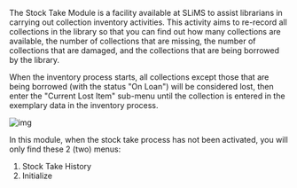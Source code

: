 The Stock Take Module is a facility available at SLiMS to assist librarians in carrying out collection inventory activities. This activity aims to re-record all collections in the library so that you can find out how many collections are available, the number of collections that are missing, the number of collections that are damaged, and the collections that are being borrowed by the library.

When the inventory process starts, all collections except those that are being borrowed (with the status "On Loan") will be considered lost, then enter the "Current Lost Item" sub-menu until the collection is entered in the exemplary data in the inventory process.

![img](https://lh4.googleusercontent.com/jIOrRfESpsn3c7QPUaeMF-JCd5HbOUJIBrKnNHsnv2b3zBwpLHrX3GKipLjuSozPED0P6WKuQHdRvOg1ZYo7i9-aE289OcRgtfYL1i8lX0qDvE-sT94FU3MMCKYtBmU0Q8D4Z40k)

In this module, when the stock take process has not been activated, you will only find these 2 (two) menus:

1. Stock Take History
2. Initialize

